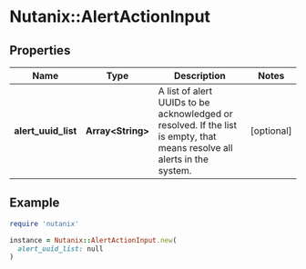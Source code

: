 # Nutanix::AlertActionInput

## Properties

| Name | Type | Description | Notes |
| ---- | ---- | ----------- | ----- |
| **alert_uuid_list** | **Array&lt;String&gt;** | A list of alert UUIDs to be acknowledged or resolved.  If the list is empty, that means resolve all alerts in the system.  | [optional] |

## Example

```ruby
require 'nutanix'

instance = Nutanix::AlertActionInput.new(
  alert_uuid_list: null
)
```


